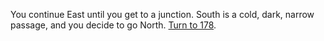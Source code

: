You continue East until you get to a junction. South is a cold, dark, narrow passage,
and you decide to go North. [Turn to 178](178).
